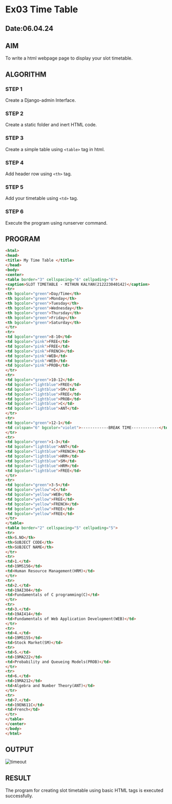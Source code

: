 # Ex03 Time Table
## Date:06.04.24

## AIM
To write a html webpage page to display your slot timetable.

## ALGORITHM
### STEP 1
Create a Django-admin Interface.

### STEP 2
Create a static folder and inert HTML code.

### STEP 3
Create a simple table using ```<table>``` tag in html.

### STEP 4
Add header row using ```<th>``` tag.

### STEP 5
Add your timetable using ```<td>``` tag.

### STEP 6
Execute the program using runserver command.

## PROGRAM
```html
<html>
<head>
<title> My Time Table </title>
</head>
<body>
<center>
<table border="3" cellspacing="6" cellpading="6">
<caption>SLOT TIMETABLE - MITHUN KALYAN(212223040142)</caption>
<tr>
<th bgcolor="green">Day/Time</th>
<th bgcolor="green">Monday</th>
<th bgcolor="green">Tuesday</th>
<th bgcolor="green">Wednesday</th>
<th bgcolor="green">Thursday</th>
<th bgcolor="green">Friday</th>
<th bgcolor="green">Saturday</th>
</tr>
<tr>
<td bgcolor="green">8-10</td>
<td bgcolor="pink">FREE</td>
<td bgcolor="pink">FREE</td>
<td bgcolor="pink">FRENCH</td>
<td bgcolor="pink">WEB</td>
<td bgcolor="pink">WEB</td>
<td bgcolor="pink">PROB</td>
</tr>
<tr>
<td bgcolor="green">10-12</td>
<td bgcolor="lightblue">FREE</td>
<td bgcolor="lightblue">SM</td>
<td bgcolor="lightblue">FREE</td>
<td bgcolor="lightblue">PROB</td>
<td bgcolor="lightblue">C</td>
<td bgcolor="lightblue">ANT</td>
</tr>
<tr>
<td bgcolor="green">12-1</td>
<td colspan="6" bgcolor="violet">------------BREAK TIME------------</td>
</tr>
<tr>
<td bgcolor="green">1-3</td>
<td bgcolor="lightblue">ANT</td>
<td bgcolor="lightblue">FRENCH</td>
<td bgcolor="lightblue">HRM</td>
<td bgcolor="lightblue">SM</td>
<td bgcolor="lightblue">HRM</td>
<td bgcolor="lightblue">FREE</td>
</tr>
<tr>
<td bgcolor="green">3-5</td>
<td bgcolor="yellow">C</td>
<td bgcolor="yellow">WEB</td>
<td bgcolor="yellow">FREE</td>
<td bgcolor="yellow">FRENCH</td>
<td bgcolor="yellow">FREE</td>
<td bgcolor="yellow">FREE</td>
</tr>
</table>
<table border="2" cellspacing="5" cellpading="5">
<tr>
<th>S.NO</th>
<th>SUBJECT CODE</th>
<th>SUBJECT NAME</th>
</tr>
<tr>
<td>1.</td>
<td>19MS156</td>
<td>Human Resource Management(HRM)</td>
</tr>
<tr>
<td>2.</td>
<td>19AI304</td>
<td>Fundamentals of C programming(C)</td>
</tr>
<tr>
<td>3.</td>
<td>19AI414</td>
<td>Fundamentals of Web Application Development(WEB)</td>
</tr>
<tr>
<td>4.</td>
<td>19MS155</td>
<td>Stock Market(SM)</td>
<tr>
<td>5.</td>
<td>19MA222</td>
<td>Probability and Queueing Models(PROB)</td>
</tr>
<tr>
<td>6.</td>
<td>19MA212</td>
<td>Algebra and Number Theory(ANT)</td>
</tr>
<tr>
<td>7.</td>
<td>19EN611C</td>
<td>French</td>
</tr>
</table>
</center>
</body>
</html>
```

## OUTPUT

![timeout](https://github.com/MithunKalyan/slot/assets/148410106/390dc0ec-b0b3-4fe8-ae50-2122ac296ec0)

## RESULT
The program for creating slot timetable using basic HTML tags is executed successfully.
